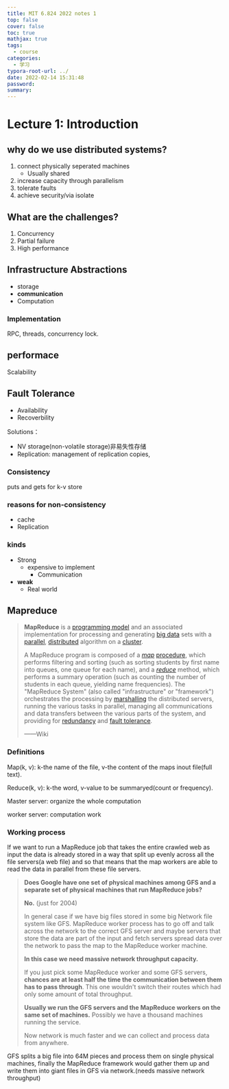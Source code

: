 ```yaml
---
title: MIT 6.824 2022 notes 1
top: false
cover: false
toc: true
mathjax: true
tags:
  - course 
categories:
  - 学习
typora-root-url: ../
date: 2022-02-14 15:31:48
password:
summary:
---
```


# Lecture 1: Introduction

## why do we use distributed systems?

1. connect physically seperated machines
   - Usually shared 
2. increase capacity through parallelism
3. tolerate faults
4. achieve security/via isolate

## What are the challenges?

1. Concurrency
2. Partial failure
3. High performance

## Infrastructure Abstractions

- storage 
- **communication**
- Computation 

### Implementation 

RPC, threads, concurrency lock.

## performace

Scalability 

## Fault Tolerance

- Availability 
- Recoverbility 

Solutions：

- NV storage(non-volatile storage)非易失性存储
- Replication: management of replication copies, 

### Consistency

puts and gets for k-v store

### reasons for non-consistency 

- cache 
- Replication 

### kinds

- Strong
  - expensive to implement
    - Communication 
- **weak** 
  - Real world

## Mapreduce 

> **MapReduce** is a [programming model](https://en.wikipedia.org/wiki/Programming_model) and an associated implementation for processing and generating [big data](https://en.wikipedia.org/wiki/Big_data) sets with a [parallel](https://en.wikipedia.org/wiki/Parallel_computing), [distributed](https://en.wikipedia.org/wiki/Distributed_computing) algorithm on a [cluster](https://en.wikipedia.org/wiki/Cluster_(computing)).
>
> A MapReduce program is composed of a [*map*](https://en.wikipedia.org/wiki/Map_(parallel_pattern)) [procedure](https://en.wikipedia.org/wiki/Procedure_(computing)), which performs filtering and sorting (such as sorting students by first name into queues, one queue for each name), and a *[reduce](https://en.wikipedia.org/wiki/Reduce_(parallel_pattern))* method, which performs a summary operation (such as counting the number of students in each queue, yielding name frequencies). The "MapReduce System" (also called "infrastructure" or "framework") orchestrates the processing by [marshalling](https://en.wikipedia.org/wiki/Marshalling_(computer_science)) the distributed servers, running the various tasks in parallel, managing all communications and data transfers between the various parts of the system, and providing for [redundancy](https://en.wikipedia.org/wiki/Redundancy_(engineering)) and [fault tolerance](https://en.wikipedia.org/wiki/Fault-tolerant_computer_system).
>
> ——Wiki

### Definitions

Map(k, v): k-the name of the file, v-the content of the maps inout file(full text).

Reduce(k, v): k-the word, v-value to be summaryed(count or frequency).

Master server: organize the whole computation

worker server: computation work

### Working process

If we want to run a MapReduce job that takes the entire crawled web as input the data is already stored in a way that split up evenly across all the file servers(a web file) and so that means that the map workers are able to read the data in parallel from these file servers. 

> **Does Google have one set of physical machines among GFS and a separate set of physical machines that run MapReduce jobs?**
>
> **No.** (just for 2004)
>
> In general case if we have big files stored in some big Network file system like  GFS. MapReduce worker process has to go off and talk across the network to the correct GFS server and maybe servers that store the data are part of the input and fetch servers spread data over the network to pass the map to the MapReduce worker machine. 
>
> **In this case we need massive network throughput capacity.**
>
> If you just pick some MapReduce worker and some GFS servers, **chances are at least half the time the communication between them has to pass through**. This one wouldn't switch their routes which had only some amount of total throughput.
>
> **Usually we run the GFS servers and the MapReduce workers on the same set of machines.** Possibly we have a thousand machines running the service.  
>
> Now network is much faster and we can collect and process data from anywhere.

GFS splits a big file into 64M pieces and process them on single physical machines, finally the MapReduce framework would gather them up and write them into giant files in GFS via network.(needs massive network throughput)

# 
